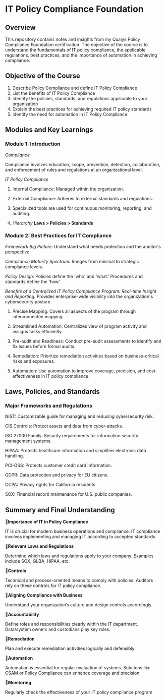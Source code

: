 
#  IT Policy Compliance Foundation
## Overview

This repository contains notes and insights from my Qualys Policy Compliance Foundation certification. The objective of the course is to understand the fundamentals of IT policy compliance, the applicable regulations, best practices, and the importance of automation in achieving compliance.

## Objective of the Course

1. Describe Policy Compliance and define IT Policy Compliance
2. List the benefits of IT Policy Compliance
3. Identify the policies, standards, and regulations applicable to your organization
4. Explain the best practices for achieving required IT policy standards
5. Identify the need for automation in IT Policy Compliance

## Modules and Key Learnings
### Module 1: Introduction
*Compliance*

Compliance involves education, scope, prevention, detection, collaboration, and enforcement of rules and regulations at an organizational level.

*IT Policy Compliance*
1. Internal Compliance: Managed within the organization.
2. External Compliance: Adheres to external standards and regulations.
3. Specialized tools are used for continuous monitoring, reporting, and auditing.

4. *Hierarchy*
**Laws > Policies > Standards**

### Module 2: Best Practices for IT Compliance
*Framework Big Picture:* Understand what needs protection and the auditor's perspective.

*Compliance Maturity Spectrum:* Ranges from minimal to strategic compliance levels.

*Policy Design:*
Policies define the 'who' and 'what.'
Procedures and standards define the 'how.'

*Benefits of a Centralized IT Policy Compliance Program:*
*Real-time Insight and Reporting:* Provides enterprise-wide visibility into the organization's cybersecurity posture.

1. Precise Mapping: Covers all aspects of the program through interconnected mapping.

2. Streamlined Automation: Centralizes view of program activity and assigns tasks efficiently.

3. Pre-audit and Readiness: Conduct pre-audit assessments to identify and fix issues before formal audits.

4. Remediation: Prioritize remediation activities based on business-critical risks and exposures.

5. Automation: Use automation to improve coverage, precision, and cost-effectiveness in IT policy compliance.

## Laws, Policies, and Standards
### Major Frameworks and Regulations
NIST: Customizable guide for managing and reducing cybersecurity risk.

CIS Controls: Protect assets and data from cyber-attacks.

ISO 27000 Family: Security requirements for information security management systems.

HIPAA: Protects healthcare information and simplifies electronic data handling.

PCI-DSS: Protects customer credit card information.

GDPR: Data protection and privacy for EU citizens.

CCPA: Privacy rights for California residents.

SOX: Financial record maintenance for U.S. public companies.

## Summary and Final Understanding
🌟**Importance of IT in Policy Compliance**

IT is crucial for modern business operations and compliance.
IT compliance involves implementing and managing IT according to accepted standards.

🌟**Relevant Laws and Regulations**

Determine which laws and regulations apply to your company. 
Examples include SOX, GLBA, HIPAA, etc.

🌟**Controls**

Technical and process-oriented means to comply with policies. Auditors rely on these controls for IT policy compliance.

🌟**Aligning Compliance with Business**

Understand your organization’s culture and design controls accordingly.

🌟**Accountability**

Define roles and responsibilities clearly within the IT department. Data/system owners and custodians play key roles.

🌟**Remediation**

Plan and execute remediation activities logically and defensibly.

🌟**Automation**

Automation is essential for regular evaluation of systems. Solutions like CSAM or Policy Compliance can enhance coverage and precision.

🌟**Monitoring**

Regularly check the effectiveness of your IT policy compliance program.

